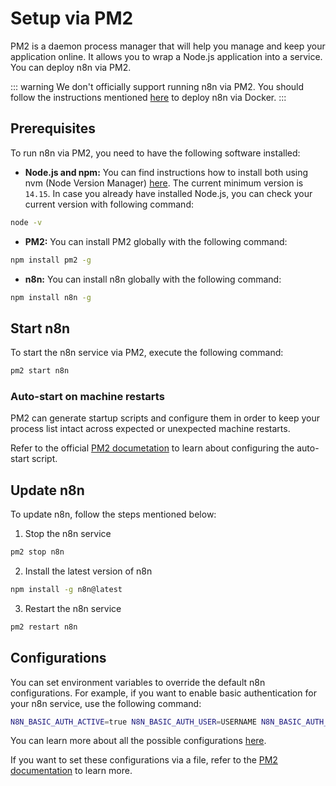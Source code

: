 # Setup via PM2

PM2 is a daemon process manager that will help you manage and keep your application online. It allows you to wrap a Node.js application into a service. You can deploy n8n via PM2.

::: warning
We don't officially support running n8n via PM2. You should follow the instructions mentioned [here](./server-setup.md) to deploy n8n via Docker.
:::

## Prerequisites

To run n8n via PM2, you need to have the following software installed:
- **Node.js and npm:** You can find instructions how to install both using nvm (Node Version Manager) [here](https://github.com/nvm-sh/nvm). The current minimum version is `14.15`. In case you already have installed Node.js, you can check your current version with following command:
```bash
node -v
```
- **PM2:** You can install PM2 globally with the following command:
```bash
npm install pm2 -g
```
- **n8n:** You can install n8n globally with the following command:
```bash
npm install n8n -g
```

## Start n8n

To start the n8n service via PM2, execute the following command:
```bash
pm2 start n8n
```

### Auto-start on machine restarts

PM2 can generate startup scripts and configure them in order to keep your process list intact across expected or unexpected machine restarts.

Refer to the official [PM2 documetation](https://pm2.keymetrics.io/docs/usage/startup/) to learn about configuring the auto-start script.

## Update n8n

To update n8n, follow the steps mentioned below:

1. Stop the n8n service
```bash
pm2 stop n8n
```
2. Install the latest version of n8n
```bash
npm install -g n8n@latest
```
3. Restart the n8n service
```bash
pm2 restart n8n
```

## Configurations

You can set environment variables to override the default n8n configurations. For example, if you want to enable basic authentication for your n8n service, use the following command:
```bash
N8N_BASIC_AUTH_ACTIVE=true N8N_BASIC_AUTH_USER=USERNAME N8N_BASIC_AUTH_PASSWORD=PASSWORD pm2 restart n8n --update-env
```

You can learn more about all the possible configurations [here](./configuration.md).

If you want to set these configurations via a file, refer to the [PM2 documentation](https://pm2.keymetrics.io/docs/usage/application-declaration/) to learn more.
